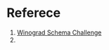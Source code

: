 # Referece
1. [Winograd Schema Challenge](http://commonsensereasoning.org/winograd.html)
2. 
<!--stackedit_data:
eyJoaXN0b3J5IjpbMTI2OTY0Mjk2N119
-->